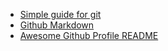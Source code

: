 - [Simple guide for git](https://rogerdudler.github.io/git-guide/?fbclid=IwAR2z33hEpcq534qQWrA5taLw2vggkwYXv2n5hBh1YbIC6btAtqlmX9GaAF0)
- [Github Markdown](https://github.com/adam-p/markdown-here/wiki/Markdown-Cheatsheet)
- [Awesome Github Profile README](https://github.com/abhisheknaiidu/awesome-github-profile-readme?ref=HackerTabExtension&fbclid=IwAR2nvBuYOW_PKs2Nqxj39Oe_3mb26XNdenZw1aMMLiucKPbesfTOocPaIwo)
